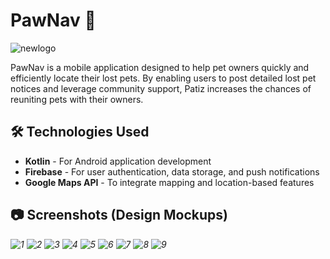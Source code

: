 

# PawNav 🐾
![newlogo](https://github.com/user-attachments/assets/220f9f9c-eb10-4c5c-b31c-543a48cc52fd)

PawNav is a mobile application designed to help pet owners quickly and efficiently locate their lost pets. By enabling users to post detailed lost pet notices and leverage community support, Patiz increases the chances of reuniting pets with their owners.

## 🛠️ Technologies Used

- **Kotlin** - For Android application development
- **Firebase** - For user authentication, data storage, and push notifications
- **Google Maps API** - To integrate mapping and location-based features

## 📷 Screenshots (Design Mockups)

*![1](https://github.com/user-attachments/assets/7a83b582-2006-435a-b469-22a788d666f1)
![2](https://github.com/user-attachments/assets/8e5ffcb8-210c-48d5-a234-b1d0a48c5c53)
![3](https://github.com/user-attachments/assets/86d2239a-9571-41a6-8e1e-2d754d77a059)
![4](https://github.com/user-attachments/assets/49cfd4b4-1b9b-42e5-aab8-d52d2d18316e)
![5](https://github.com/user-attachments/assets/68af058d-9f43-4ef2-aae2-c43716434106)
![6](https://github.com/user-attachments/assets/657b6c71-2659-4952-a88a-8598f5bf5e9b)
![7](https://github.com/user-attachments/assets/90d7c450-4551-4d75-b079-a249ae2b8274)
![8](https://github.com/user-attachments/assets/62a9090a-d934-4ba6-af44-69e3843c34e1)
![9](https://github.com/user-attachments/assets/c139c283-1f7e-4a45-86d1-83a9c8755150)*
